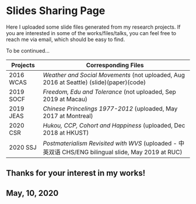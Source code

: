 # Slides Sharing Page #

Here I uploaded some slide files generated from my research projects. If you are interested in some of the works/files/talks, you can feel free to reach me via email, which should be easy to find.

To be continued...

Projects  | Corresponding Files
----------| ----------
2016 WCAS | *Weather and Social Movements* (not uploaded, Aug 2016 at Seattle) (slide)(paper)(code)
2019 SOCF | *Freedom, Edu and Tolerance* (not uploaded, Sep 2019 at Macau)
2019 JEAS | *Chinese Princelings 1977-2012* (uploaded, May 2017 at Montreal)
2020 CSR  | *Hukou, CCP, Cohort and Happiness* (uploaded, Dec 2018 at HKUST)
2020 SSJ  | *Postmaterialism Revisited with WVS* (uploaded - 中英双语 CHS/ENG bilingual slide, May 2019 at RUC)

## Thanks for your interest in my works! ##
## May, 10, 2020 ##
